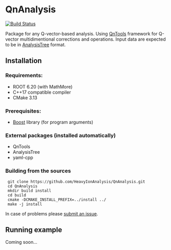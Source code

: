 # QnAnalysis
[![Build Status](https://travis-ci.com/HeavyIonAnalysis/QnAnalysis.svg?branch=master)](https://travis-ci.com/HeavyIonAnalysis/AnalysisTreeQA)

Package for any Q-vector-based analysis. Using [QnTools](https://github.com/HeavyIonAnalysis/QnTools/) framework for Q-vector multidimentional corrections and operations. 
Input data are expected to be in [AnalysisTree](https://github.com/HeavyIonAnalysis/AnalysisTree/) format.

## Installation

### Requirements:
 * ROOT 6.20 (with MathMore)
 * C++17 compatible compiler
 * CMake 3.13

### Prerequisites:
   
 * [Boost](https://www.boost.org/) library (for program arguments)
 
 ### External packages (installed automatically)
 * QnTools
 * AnalysisTree
 * yaml-cpp

### Building from the sources
     git clone https://github.com/HeavyIonAnalysis/QnAnalysis.git
     cd QnAnalysis
     mkdir build install
     cd build
     cmake -DCMAKE_INSTALL_PREFIX=../install ../
     make -j install
     
In case of problems please [submit an issue](https://github.com/HeavyIonAnalysis/QnAnalysis/issues/new/choose).

## Running example

Coming soon...